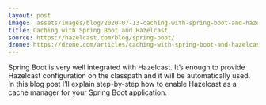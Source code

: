 ```yaml
---
layout: post
image:  assets/images/blog/2020-07-13-caching-with-spring-boot-and-hazelcast.jpg
title: Caching with Spring Boot and Hazelcast
source: https://hazelcast.com/blog/spring-boot/
dzone: https://dzone.com/articles/caching-with-spring-boot-and-hazelcast
---
```

Spring Boot is very well integrated with Hazelcast. It’s enough to provide Hazelcast configuration on the classpath and it will be automatically used. In this blog post I’ll explain step-by-step how to enable Hazelcast as a cache manager for your Spring Boot application.
